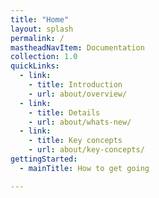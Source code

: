 ```yaml
---
title: "Home"
layout: splash
permalink: /
mastheadNavItem: Documentation
collection: 1.0
quickLinks:
  - link:
    - title: Introduction
    - url: about/overview/
  - link:
    - title: Details
    - url: about/whats-new/
  - link:
    - title: Key concepts
    - url: about/key-concepts/
gettingStarted:
  - mainTitle: How to get going

---
```

